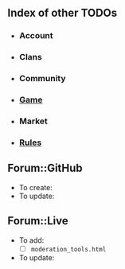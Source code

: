 ## Index of other TODOs
- ### Account
- ### Clans
- ### Community
- ### [Game](https://github.com/TB-FAQ/TB-FAQ/blob/master/FAQ%20Items/Game/TODO.md)
- ### Market
- ### [Rules](https://github.com/TB-FAQ/TB-FAQ/blob/master/FAQ%20Items/Rules/TODO.md)



## **Forum::GitHub**
- To create:
- To update:
  
  
## **Forum::Live**
- To add:
  - [ ] `moderation_tools.html`
- To update:
  
